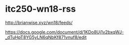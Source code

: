 # itc250-wn18-rss

http://brianwise.xyz/wn18/feeds/

https://docs.google.com/document/d/1KDo8Uj1v2bxqWJ-_dTuHpT8YG5yLN6qNbKf871vnuf8/edit
